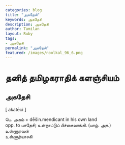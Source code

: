 ```yaml
---  
categories: blog  
title: "அகதேசி"
keywords: அகதேசி  
description: அகதேசி
author: Tamilan  
layout: Ruby  
tags:     
- அகதேசி
permalink: "அகதேசி"  
featured: /images/noolkal_96_6.png  
--- 
```

# தனித் தமிழகராதிக் களஞ்சியம்
## அகதேசி

[ akatēci ]  
  
பெ. அகம் + dēšin.mendicant in his own land  
opp. to பாதேசி; உள்நாட்டுப் பிச்சைவாங்கி. (யாழ். அக.)  
உள்ளூரவன்  
உள்ளூர்யாசகி